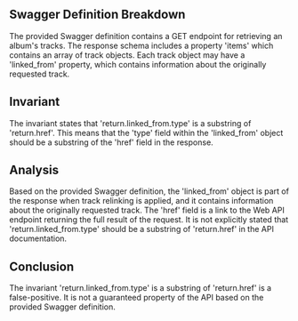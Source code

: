 ## Swagger Definition Breakdown
The provided Swagger definition contains a GET endpoint for retrieving an album's tracks. The response schema includes a property 'items' which contains an array of track objects. Each track object may have a 'linked_from' property, which contains information about the originally requested track.

## Invariant
The invariant states that 'return.linked_from.type' is a substring of 'return.href'. This means that the 'type' field within the 'linked_from' object should be a substring of the 'href' field in the response.

## Analysis
Based on the provided Swagger definition, the 'linked_from' object is part of the response when track relinking is applied, and it contains information about the originally requested track. The 'href' field is a link to the Web API endpoint returning the full result of the request. It is not explicitly stated that 'return.linked_from.type' should be a substring of 'return.href' in the API documentation.

## Conclusion
The invariant 'return.linked_from.type' is a substring of 'return.href' is a false-positive. It is not a guaranteed property of the API based on the provided Swagger definition.
